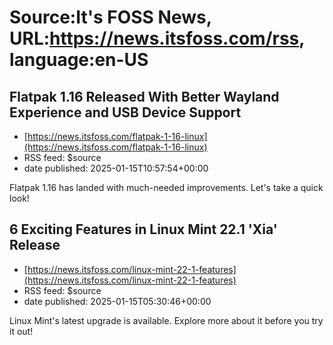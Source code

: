 # Source:It's FOSS News, URL:https://news.itsfoss.com/rss, language:en-US

## Flatpak 1.16 Released With Better Wayland Experience and USB Device Support
 - [https://news.itsfoss.com/flatpak-1-16-linux](https://news.itsfoss.com/flatpak-1-16-linux)
 - RSS feed: $source
 - date published: 2025-01-15T10:57:54+00:00

Flatpak 1.16 has landed with much-needed improvements. Let's take a quick look!

## 6 Exciting Features in Linux Mint 22.1 'Xia' Release
 - [https://news.itsfoss.com/linux-mint-22-1-features](https://news.itsfoss.com/linux-mint-22-1-features)
 - RSS feed: $source
 - date published: 2025-01-15T05:30:46+00:00

Linux Mint's latest upgrade is available. Explore more about it before you try it out!

